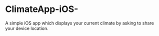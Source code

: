 # ClimateApp-iOS-
A simple iOS app which displays your current climate by asking to share your device location.
